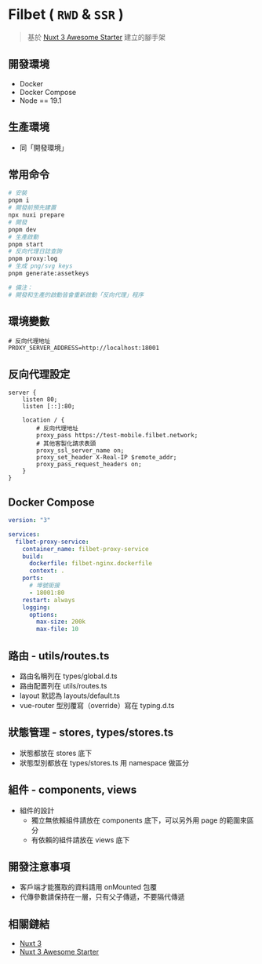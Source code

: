 # Filbet ( `RWD` & `SSR` )
> 基於 [Nuxt 3 Awesome Starter](https://github.com/viandwi24/nuxt3-awesome-starter) 建立的腳手架

## 開發環境
- Docker
- Docker Compose
- Node == 19.1

## 生產環境
- 同「開發環境」

## 常用命令
```sh
# 安裝
pnpm i
# 開發前預先建置
npx nuxi prepare
# 開發
pnpm dev
# 生產啟動
pnpm start
# 反向代理日誌查詢
pnpm proxy:log
# 生成 png/svg keys
pnpm generate:assetkeys

# 備注：
# 開發和生產的啟動皆會重新啟動「反向代理」程序
```

## 環境變數
```env
# 反向代理地址
PROXY_SERVER_ADDRESS=http://localhost:18001
```

## 反向代理設定
```nginx
server {
    listen 80;
    listen [::]:80;

    location / {
        # 反向代理地址
        proxy_pass https://test-mobile.filbet.network;
        # 其他客製化請求表頭
        proxy_ssl_server_name on;
        proxy_set_header X-Real-IP $remote_addr;
        proxy_pass_request_headers on;
    }
}
```
## Docker Compose
```yaml
version: "3"

services:
  filbet-proxy-service:
    container_name: filbet-proxy-service
    build:
      dockerfile: filbet-nginx.dockerfile
      context: .
    ports:
      # 埠號銜接
      - 18001:80
    restart: always
    logging:
      options:
        max-size: 200k
        max-file: 10

```
## 路由 - utils/routes.ts
- 路由名稱列在 types/global.d.ts
- 路由配置列在 utils/routes.ts
- layout 默認為 layouts/default.ts
- vue-router 型別覆寫（override）寫在 typing.d.ts

## 狀態管理 - stores, types/stores.ts
- 狀態都放在 stores 底下
- 狀態型別都放在 types/stores.ts 用 namespace 做區分

## 組件 - components, views
- 組件的設計
  - 獨立無依賴組件請放在 components 底下，可以另外用 page 的範圍來區分
  - 有依賴的組件請放在 views 底下

## 開發注意事項
- 客戶端才能獲取的資料請用 onMounted 包覆
- 代傳參數請保持在一層，只有父子傳遞，不要隔代傳遞


## 相關鏈結
-  [Nuxt 3](https://nuxt.com/docs)
-  [Nuxt 3 Awesome Starter](https://github.com/viandwi24/nuxt3-awesome-starter)